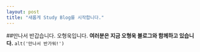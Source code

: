 ```yaml
---
layout: post
title: "새롭게 Study Blog를 시작합니다."
---
```


##만나서 반갑습니다. 오형욱입니다.
**여러분은 지금 오형욱 블로그와 함께하고 있습니다.**
`alt('만나서 반가워!')`